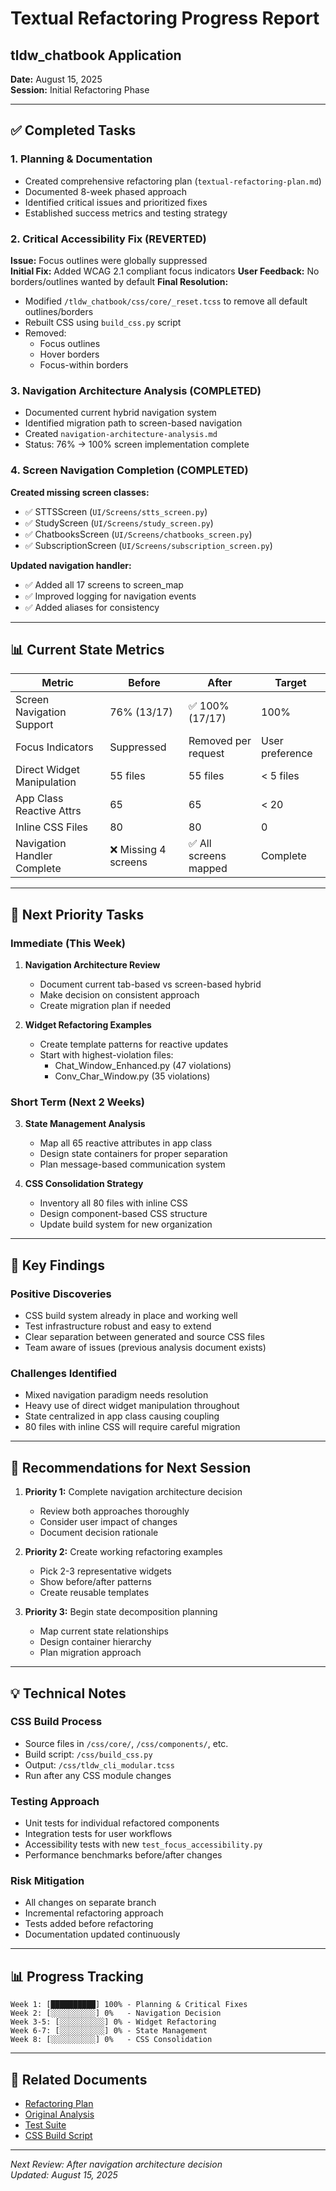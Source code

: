 # Textual Refactoring Progress Report
## tldw_chatbook Application

**Date:** August 15, 2025  
**Session:** Initial Refactoring Phase  

---

## ✅ Completed Tasks

### 1. Planning & Documentation
- Created comprehensive refactoring plan (`textual-refactoring-plan.md`)
- Documented 8-week phased approach
- Identified critical issues and prioritized fixes
- Established success metrics and testing strategy

### 2. Critical Accessibility Fix (REVERTED)
**Issue:** Focus outlines were globally suppressed  
**Initial Fix:** Added WCAG 2.1 compliant focus indicators
**User Feedback:** No borders/outlines wanted by default
**Final Resolution:**
- Modified `/tldw_chatbook/css/core/_reset.tcss` to remove all default outlines/borders
- Rebuilt CSS using `build_css.py` script
- Removed:
  - Focus outlines
  - Hover borders
  - Focus-within borders

### 3. Navigation Architecture Analysis (COMPLETED)
- Documented current hybrid navigation system
- Identified migration path to screen-based navigation
- Created `navigation-architecture-analysis.md`
- Status: 76% → 100% screen implementation complete

### 4. Screen Navigation Completion (COMPLETED)
**Created missing screen classes:**
- ✅ STTSScreen (`UI/Screens/stts_screen.py`)
- ✅ StudyScreen (`UI/Screens/study_screen.py`)
- ✅ ChatbooksScreen (`UI/Screens/chatbooks_screen.py`)
- ✅ SubscriptionScreen (`UI/Screens/subscription_screen.py`)

**Updated navigation handler:**
- ✅ Added all 17 screens to screen_map
- ✅ Improved logging for navigation events
- ✅ Added aliases for consistency

---

## 📊 Current State Metrics

| Metric | Before | After | Target |
|--------|---------|--------|---------|
| Screen Navigation Support | 76% (13/17) | ✅ 100% (17/17) | 100% |
| Focus Indicators | Suppressed | Removed per request | User preference |
| Direct Widget Manipulation | 55 files | 55 files | < 5 files |
| App Class Reactive Attrs | 65 | 65 | < 20 |
| Inline CSS Files | 80 | 80 | 0 |
| Navigation Handler Complete | ❌ Missing 4 screens | ✅ All screens mapped | Complete |

---

## 🔄 Next Priority Tasks

### Immediate (This Week)
1. **Navigation Architecture Review**
   - Document current tab-based vs screen-based hybrid
   - Make decision on consistent approach
   - Create migration plan if needed

2. **Widget Refactoring Examples**
   - Create template patterns for reactive updates
   - Start with highest-violation files:
     - Chat_Window_Enhanced.py (47 violations)
     - Conv_Char_Window.py (35 violations)

### Short Term (Next 2 Weeks)
3. **State Management Analysis**
   - Map all 65 reactive attributes in app class
   - Design state containers for proper separation
   - Plan message-based communication system

4. **CSS Consolidation Strategy**
   - Inventory all 80 files with inline CSS
   - Design component-based CSS structure
   - Update build system for new organization

---

## 📝 Key Findings

### Positive Discoveries
- CSS build system already in place and working well
- Test infrastructure robust and easy to extend
- Clear separation between generated and source CSS files
- Team aware of issues (previous analysis document exists)

### Challenges Identified
- Mixed navigation paradigm needs resolution
- Heavy use of direct widget manipulation throughout
- State centralized in app class causing coupling
- 80 files with inline CSS will require careful migration

---

## 🎯 Recommendations for Next Session

1. **Priority 1:** Complete navigation architecture decision
   - Review both approaches thoroughly
   - Consider user impact of changes
   - Document decision rationale

2. **Priority 2:** Create working refactoring examples
   - Pick 2-3 representative widgets
   - Show before/after patterns
   - Create reusable templates

3. **Priority 3:** Begin state decomposition planning
   - Map current state relationships
   - Design container hierarchy
   - Plan migration approach

---

## 💡 Technical Notes

### CSS Build Process
- Source files in `/css/core/`, `/css/components/`, etc.
- Build script: `/css/build_css.py`
- Output: `/css/tldw_cli_modular.tcss`
- Run after any CSS module changes

### Testing Approach
- Unit tests for individual refactored components
- Integration tests for user workflows
- Accessibility tests with new `test_focus_accessibility.py`
- Performance benchmarks before/after changes

### Risk Mitigation
- All changes on separate branch
- Incremental refactoring approach
- Tests added before refactoring
- Documentation updated continuously

---

## 📊 Progress Tracking

```
Week 1: [██████████] 100% - Planning & Critical Fixes
Week 2: [░░░░░░░░░░] 0%   - Navigation Decision
Week 3-5: [░░░░░░░░░░] 0% - Widget Refactoring
Week 6-7: [░░░░░░░░░░] 0% - State Management
Week 8: [░░░░░░░░░░] 0%   - CSS Consolidation
```

---

## 🔗 Related Documents

- [Refactoring Plan](textual-refactoring-plan.md)
- [Original Analysis](textual-best-practices-analysis.md)
- [Test Suite](../../Tests/UI/test_focus_accessibility.py)
- [CSS Build Script](../../tldw_chatbook/css/build_css.py)

---

*Next Review: After navigation architecture decision*  
*Updated: August 15, 2025*